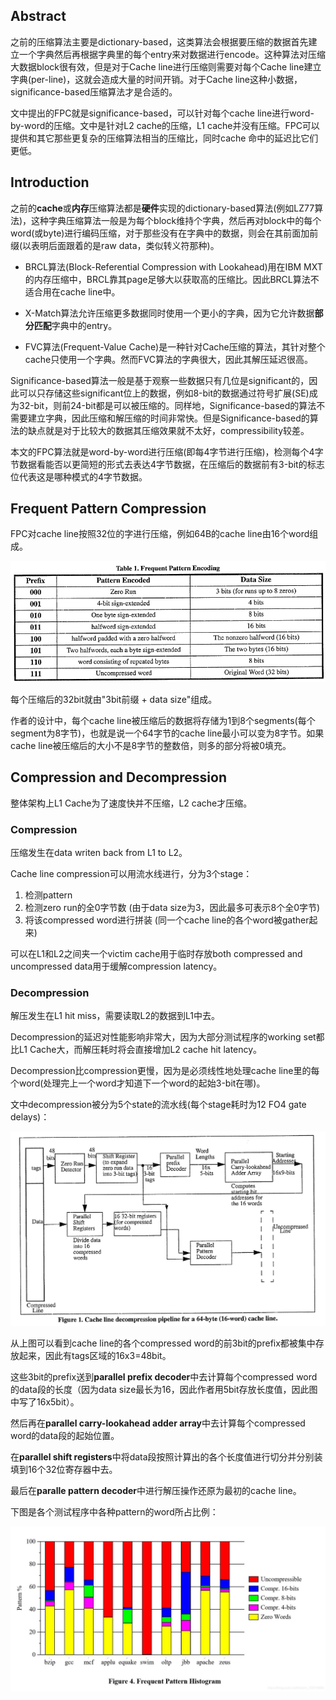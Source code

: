 ## Abstract

之前的压缩算法主要是dictionary-based，这类算法会根据要压缩的数据首先建立一个字典然后再根据字典里的每个entry来对数据进行encode。这种算法对压缩大数据block很有效，但是对于Cache line进行压缩则需要对每个Cache line建立字典(per-line)，这就会造成大量的时间开销。对于Cache line这种小数据，significance-based压缩算法才是合适的。

文中提出的FPC就是significance-based，可以针对每个cache line进行word-by-word的压缩。文中是针对L2 cache的压缩，L1 cache并没有压缩。FPC可以提供和其它那些更复杂的压缩算法相当的压缩比，同时cache 命中的延迟比它们更低。



## Introduction

之前的**cache**或**内存**压缩算法都是**硬件**实现的dictionary-based算法(例如LZ77算法)，这种字典压缩算法一般是为每个block维持个字典，然后再对block中的每个word(或byte)进行编码压缩，对于那些没有在字典中的数据，则会在其前面加前缀(以表明后面跟着的是raw data，类似转义符那种)。

- BRCL算法(Block-Referential Compression with Lookahead)用在IBM MXT的内存压缩中，BRCL靠其page足够大以获取高的压缩比。因此BRCL算法不适合用在cache line中。

- X-Match算法允许压缩更多数据同时使用一个更小的字典，因为它允许数据**部分匹配**字典中的entry。

- FVC算法(Frequent-Value Cache)是一种针对Cache压缩的算法，其针对整个cache只使用一个字典。然而FVC算法的字典很大，因此其解压延迟很高。

Significance-based算法一般是基于观察一些数据只有几位是significant的，因此可以只存储这些significant位上的数据，例如8-bit的数据通过符号扩展(SE)成为32-bit，则前24-bit都是可以被压缩的。同样地，Significance-based的算法不需要建立字典，因此压缩和解压缩的时间非常快。但是Significance-based的算法的缺点就是对于比较大的数据其压缩效果就不太好，compressibility较差。

本文的FPC算法就是word-by-word进行压缩(即每4字节进行压缩)，检测每个4字节数据看能否以更简短的形式去表达4字节数据，在压缩后的数据前有3-bit的标志位代表这是哪种模式的4字节数据。



## Frequent Pattern Compression

FPC对cache line按照32位的字进行压缩，例如64B的cache line由16个word组成。

![image-20211029211707028](./images/image005.png)

每个压缩后的32bit就由"3bit前缀 + data size"组成。

作者的设计中，每个cache line被压缩后的数据将存储为1到8个segments(每个segment为8字节)，也就是说一个64字节的cache line最小可以变为8字节。如果cache line被压缩后的大小不是8字节的整数倍，则多的部分将被0填充。



## Compression and Decompression

整体架构上L1 Cache为了速度快并不压缩，L2 cache才压缩。

### Compression

压缩发生在data writen back from L1 to L2。

Cache line compression可以用流水线进行，分为3个stage：

1. 检测pattern
2. 检测zero run的全0字节数 (由于data size为3，因此最多可表示8个全0字节)
3. 将该compressed word进行拼装 (同一个cache line的各个word被gather起来)

可以在L1和L2之间夹一个victim cache用于临时存放both compressed and uncompressed data用于缓解compression latency。



### Decompression

解压发生在L1 hit miss，需要读取L2的数据到L1中去。

Decompression的延迟对性能影响非常大，因为大部分测试程序的working set都比L1 Cache大，而解压耗时将会直接增加L2 cache hit latency。

Decompression比compression更慢，因为是必须线性地处理cache line里的每个word(处理完上一个word才知道下一个word的起始3-bit在哪)。

文中decompression被分为5个state的流水线(每个stage耗时为12 FO4 gate delays)：

![image-20211029220405865](./images/image006.png)

从上图可以看到cache line的各个compressed word的前3bit的prefix都被集中存放起来，因此有tags区域的16x3=48bit。

这些3bit的prefix送到**parallel prefix decoder**中去计算每个compressed word的data段的长度（因为data size最长为16，因此作者用5bit存放长度值，因此图中写了16x5bit）。

然后再在**parallel carry-lookahead adder array**中去计算每个compressed word的data段的起始位置。

在**parallel shift registers**中将data段按照计算出的各个长度值进行切分并分别装填到16个32位寄存器中去。

最后在**paralle pattern decoder**中进行解压操作还原为最初的cache line。



下图是各个测试程序中各种pattern的word所占比例：

![img007](./images/image007.png)